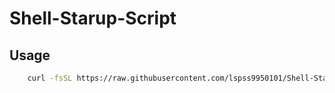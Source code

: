 # Shell-Starup-Script
## Usage
```bash
    curl -fsSL https://raw.githubusercontent.com/lspss9950101/Shell-Starup-Script/main/startup.sh 1> ~/.startup.sh && bash ~/.startup.sh && rm ~/.startup.sh
```
